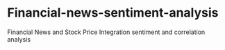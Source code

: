 # Financial-news-sentiment-analysis
Financial News and Stock Price Integration sentiment and correlation analysis
